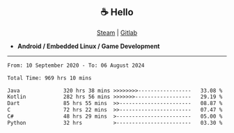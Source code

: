 <h2 align="center"> ☕ Hello </h2>

<p align="center">
  <a href="https://steamcommunity.com/id/Niforances/">Steam</a> |
  <a href="https://gitlab.com/niforances">Gitlab</a>
</p>

 - **Android / Embedded Linux / Game Development**

------

<!--START_SECTION:waka-->

```txt
From: 10 September 2020 - To: 06 August 2024

Total Time: 969 hrs 10 mins

Java              320 hrs 38 mins >>>>>>>>-----------------   33.08 %
Kotlin            282 hrs 56 mins >>>>>>>------------------   29.19 %
Dart              85 hrs 55 mins  >>-----------------------   08.87 %
C                 72 hrs 22 mins  >>-----------------------   07.47 %
C#                48 hrs 29 mins  >------------------------   05.00 %
Python            32 hrs          >------------------------   03.30 %
```

<!--END_SECTION:waka-->
